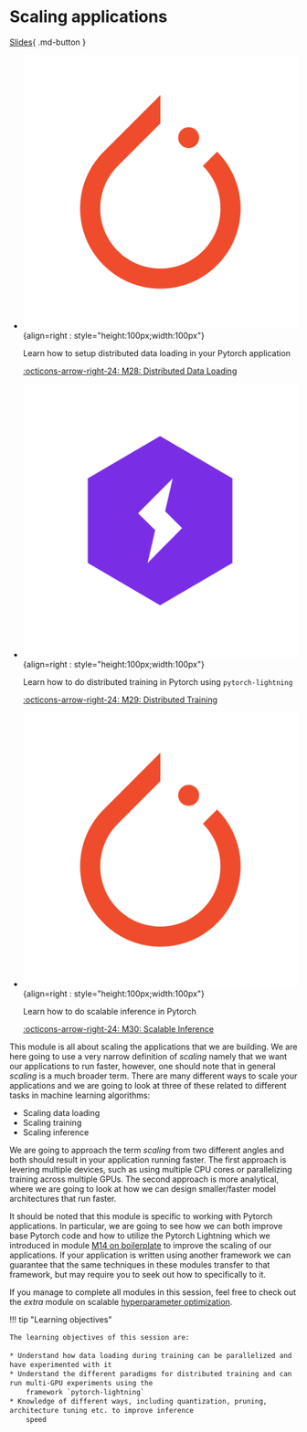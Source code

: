 # Scaling applications

[Slides](../slides/ScalingApplications.pdf){ .md-button }

<div class="grid cards" markdown>

- ![](../figures/icons/pytorch.png){align=right : style="height:100px;width:100px"}

    Learn how to setup distributed data loading in your Pytorch application

    [:octicons-arrow-right-24: M28: Distributed Data Loading](data_loading.md)

- ![](../figures/icons/lightning.png){align=right : style="height:100px;width:100px"}

    Learn how to do distributed training in Pytorch using `pytorch-lightning`

    [:octicons-arrow-right-24: M29: Distributed Training](distributed_training.md)

- ![](../figures/icons/pytorch.png){align=right : style="height:100px;width:100px"}

    Learn how to do scalable inference in Pytorch

    [:octicons-arrow-right-24: M30: Scalable Inference](inference.md)

</div>

This module is all about scaling the applications that we are building. We are here going to use a very narrow
definition of *scaling* namely that we want our applications to run faster, however, one should note that in general
*scaling* is a much broader term. There are many different ways to scale your applications and we are going to look at
three of these related to different tasks in machine learning algorithms:

- Scaling data loading
- Scaling training
- Scaling inference

We are going to approach the term *scaling* from two different angles and both should result in your application
running faster. The first approach is levering multiple devices, such as using multiple CPU cores or parallelizing
training across multiple GPUs. The second approach is more analytical, where we are going to look at how we can
design smaller/faster model architectures that run faster.

It should be noted that this module is specific to working with Pytorch applications. In particular, we are going to see
how we can both improve base Pytorch code and how to utilize the Pytorch Lightning which we introduced in module
[M14 on boilerplate](../s4_debugging_and_logging/boilerplate.md) to improve the scaling of our applications. If your
application is written using another framework we can guarantee that the same techniques in these modules transfer to
that framework, but may require you to seek out how to specifically to it.

If you manage to complete all modules in this session, feel free to check out the *extra* module on scalable
[hyperparameter optimization](../s10_extra/hyperparameters.md).

!!! tip "Learning objectives"

    The learning objectives of this session are:

    * Understand how data loading during training can be parallelized and have experimented with it
    * Understand the different paradigms for distributed training and can run multi-GPU experiments using the
        framework `pytorch-lightning`
    * Knowledge of different ways, including quantization, pruning, architecture tuning etc. to improve inference
        speed
